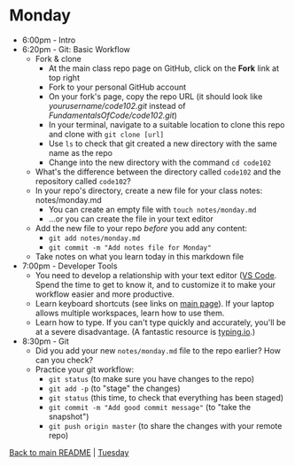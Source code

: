 # Monday

* 6:00pm - Intro
* 6:20pm - Git: Basic Workflow
  * Fork & clone
    * At the main class repo page on GitHub, click on the **Fork** link at top right
    * Fork to your personal GitHub account
    * On your fork's page, copy the repo URL (it should look like *yourusername/code102.git* instead of *FundamentalsOfCode/code102.git*)
    * In your terminal, navigate to a suitable location to clone this repo and clone with `git clone [url]`
    * Use `ls` to check that git created a new directory with the same name as the repo
    * Change into the new directory with the command `cd code102`
  * What's the difference between the directory called `code102` and the repository called `code102`?
  * In your repo's directory, create a new file for your class notes: notes/monday.md
    * You can create an empty file with `touch notes/monday.md`
    * ...or you can create the file in your text editor
  * Add the new file to your repo *before* you add any content:
    * `git add notes/monday.md`
    * `git commit -m "Add notes file for Monday"`
  * Take notes on what you learn today in this markdown file
* 7:00pm - Developer Tools
  * You need to develop a relationship with your text editor ([VS Code](https://code.visualstudio.com/docs/introvideos/basics). Spend the time to get to know it, and to customize it to make your workflow easier and more productive.
  * Learn keyboard shortcuts (see links on [main page](/)). If your laptop allows multiple workspaces, learn how to use them.
  * Learn how to type. If you can't type quickly and accurately, you'll be at a severe disadvantage. (A fantastic resource is [typing.io](https://typing.io).)
* 8:30pm - Git
  * Did you add your new `notes/monday.md` file to the repo earlier? How can you check?
  * Practice your git workflow:
    * `git status` (to make sure you have changes to the repo)
    * `git add -p` (to "stage" the changes)
    * `git status` (this time, to check that everything has been staged)
    * `git commit -m "Add good commit message"` (to "take the snapshot")
    * `git push origin master` (to share the changes with your remote repo)

[Back to main README](/README.md) | [Tuesday](/schedule/tuesday.md)
